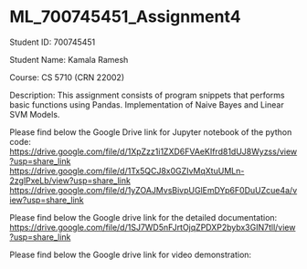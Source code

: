 # ML_700745451_Assignment4

Student ID: 700745451

Student Name: Kamala Ramesh

Course: CS 5710 (CRN 22002)

Description: This assignment consists of program snippets that performs basic functions using Pandas. Implementation of Naive Bayes and Linear SVM Models.

Please find below the Google Drive link for Jupyter notebook of the python code:
https://drive.google.com/file/d/1XpZzz1i1ZXD6FVAeKIfrd81dUJ8Wyzss/view?usp=share_link
https://drive.google.com/file/d/1Tx5QCJ8x0GZIvMqXtuUMLn-2zglPxeLb/view?usp=share_link
https://drive.google.com/file/d/1yZOAJMvsBivpUGlEmDYp6F0DuUZcue4a/view?usp=share_link

Please find below the Google drive link for the detailed documentation:
https://drive.google.com/file/d/1SJ7WD5nFJrtOjqZPDXP2bybx3GIN7tll/view?usp=share_link

Please find below the Google drive link for video demonstration:
